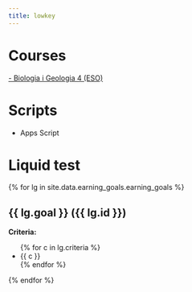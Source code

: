 ```yaml
---
title: lowkey
---
```



# Courses
[- Biologia i Geologia 4 (ESO)](https://github.com/lveygonz/biogeo4)

# Scripts
- Apps Script

# Liquid test
{% for lg in site.data.earning_goals.earning_goals %}
## {{ lg.goal }} ({{ lg.id }})
**Criteria:**
<ul>
{% for c in lg.criteria %}
  <li>{{ c }}</li>
{% endfor %}
</ul>
{% endfor %}
